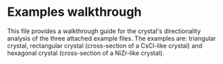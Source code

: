 # Examples walkthrough

This file provides a walkthrough guide for the crystal's directionality analysis of the three attached example files. The examples are: triangular crystal, rectangular crystal (cross-section of a CsCl-like crystal) and hexagonal crystal (cross-section of a NiZr-like crystal).
